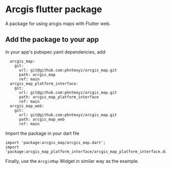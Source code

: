 # Arcgis flutter package

A package for using arcgis maps with Flutter web.

## Add the package to your app

In your app's pubspec.yaml dependencies, add:
```
  arcgis_map:
    git:
      url: git@github.com:phntmxyz/arcgis_map.git
      path: arcgis_map
      ref: main
  arcgis_map_platform_interface:
    git:
      url: git@github.com:phntmxyz/arcgis_map.git
      path: arcgis_map_platform_interface
      ref: main
  arcgis_map_web:
    git:
      url: git@github.com:phntmxyz/arcgis_map.git
      path: arcgis_map_web
      ref: main
```

Import the package in your dart file
```
import 'package:arcgis_map/arcgis_map.dart';
import 'package:arcgis_map_platform_interface/arcgis_map_platform_interface.dart';
```

Finally, use the `ArcgisMap` Widget in similar way as the example.